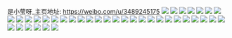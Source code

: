是小莹呀_主页地址: https://weibo.com/u/3489245175 
![](https://wx4.sinaimg.cn/mw2000/cff9a7f7gy1h7tb9oxktzj20u014hjvy.jpg) 
![](https://wx4.sinaimg.cn/mw2000/cff9a7f7gy1h7tb9q3grcj20u0153aeh.jpg) 
![](https://wx4.sinaimg.cn/mw2000/cff9a7f7gy1h7tb9qeaj3j20u013yn1a.jpg) 
![](https://wx4.sinaimg.cn/mw2000/cff9a7f7gy1h7tc2zqjzgj20u0141tf2.jpg) 
![](https://wx4.sinaimg.cn/mw2000/cff9a7f7gy1h7tc4gnm96j20u0140te0.jpg) 
![](https://wx4.sinaimg.cn/mw2000/cff9a7f7gy1h72r61euvoj20u0140770.jpg) 
![](https://wx4.sinaimg.cn/mw2000/cff9a7f7gy1h72r64ot3gj20u014044j.jpg) 
![](https://wx4.sinaimg.cn/mw2000/cff9a7f7gy1h72r62yfbij20u00yetav.jpg) 
![](https://wx4.sinaimg.cn/mw2000/cff9a7f7gy1h72r6kz521j20u00v50xy.jpg) 
![](https://wx4.sinaimg.cn/mw2000/cff9a7f7gy1h72r63qz84j20u0140jxx.jpg) 
![](https://wx4.sinaimg.cn/mw2000/cff9a7f7gy1h72r96shi6j20u00u0q6f.jpg) 
![](https://wx4.sinaimg.cn/mw2000/cff9a7f7gy1h72r654emij20u0140agg.jpg) 
![](https://wx4.sinaimg.cn/mw2000/cff9a7f7gy1h72r649hyjj20u01417ag.jpg) 
![](https://wx4.sinaimg.cn/mw2000/cff9a7f7gy1h72r63d9jhj21400u0780.jpg) 
![](https://wx4.sinaimg.cn/mw2000/cff9a7f7gy1h6tcjbix5kj20u0140wnu.jpg) 
![](https://wx4.sinaimg.cn/mw2000/cff9a7f7gy1h6tcjcq2z5j20u0140qcf.jpg) 
![](https://wx4.sinaimg.cn/mw2000/cff9a7f7gy1h6tcjc3x40j20u0140wly.jpg) 
![](https://wx4.sinaimg.cn/mw2000/cff9a7f7gy1h6tcjdalm3j20u014045p.jpg) 
![](https://wx4.sinaimg.cn/mw2000/cff9a7f7gy1h5e791omr1j224235snpe.jpg) 
![](https://wx4.sinaimg.cn/mw2000/cff9a7f7gy1h5e78oxqxgj221z32mkjm.jpg) 
![](https://wx4.sinaimg.cn/mw2000/cff9a7f7gy1h5e7948zmdj224235sx6q.jpg) 
![](https://wx4.sinaimg.cn/mw2000/cff9a7f7gy1h5e78yrojwj224235sqv6.jpg) 
![](https://wx4.sinaimg.cn/mw2000/cff9a7f7gy1h5e78lxq6oj23402c0hdv.jpg) 
![](https://wx4.sinaimg.cn/mw2000/cff9a7f7gy1h5e78ipxncj223t35rx6q.jpg) 
![](https://wx4.sinaimg.cn/mw2000/cff9a7f7gy1h5e78rjop9j22by340kjn.jpg) 
![](https://wx4.sinaimg.cn/mw2000/cff9a7f7gy1h5e78wa1wsj226l2wse83.jpg) 
![](https://wx4.sinaimg.cn/mw2000/cff9a7f7gy1h5e78jflj8j20sg0sggu2.jpg) 
![](https://wx4.sinaimg.cn/mw2000/cff9a7f7gy1h543871j2nj23402c0x6q.jpg) 
![](https://wx4.sinaimg.cn/mw2000/cff9a7f7gy1h5438mp4xyj23403404qs.jpg) 
![](https://wx4.sinaimg.cn/mw2000/cff9a7f7gy1h543a86ndej23403407wq.jpg) 
![](https://wx4.sinaimg.cn/mw2000/cff9a7f7gy1h5437u4466j20zc168qhe.jpg) 
![](https://wx4.sinaimg.cn/mw2000/cff9a7f7gy1h543ae7fylj22yk27xe83.jpg) 
![](https://wx4.sinaimg.cn/mw2000/cff9a7f7gy1h543mxbhmfj21w72ixqv7.jpg) 
![](https://wx4.sinaimg.cn/mw2000/cff9a7f7gy1h543kp5b34j22c0340u0z.jpg) 
![](https://wx4.sinaimg.cn/mw2000/cff9a7f7gy1h5439bev0wj2341340npg.jpg) 
![](https://wx4.sinaimg.cn/mw2000/cff9a7f7gy1h3k6vfhi6mj20u0191qev.jpg) 
![](https://wx4.sinaimg.cn/mw2000/cff9a7f7gy1h3k6vg28ioj20u0190akh.jpg) 
![](https://wx4.sinaimg.cn/mw2000/cff9a7f7gy1h3k6vgmjawj20u0190n79.jpg) 
